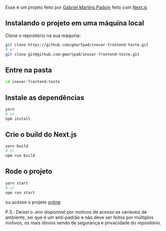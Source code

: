 Esse é um projeto feito por [Gabriel Martins Padoin](https://github.com/gmartpad) feito com [Next.js](https://nextjs.org/)

## Instalando o projeto em uma máquina local

Clone o repositório na sua máquina:

```bash
git clone https://github.com/gmartpad/inovar-frontend-teste.git
# or
git clone git@github.com:gmartpad/inovar-frontend-teste.git
```

## Entre na pasta

```bash
cd inovar-frontend-teste
```

## Instale as dependências

```bash
yarn
# or
npm install
```

## Crie o build do Next.js

```bash
yarn build
# or
npm run build
```

## Rode o projeto

```bash
yarn start
# or
npm run start
```

ou acesse o projeto [online](https://inovar-frontend-teste.vercel.app/)

P.S.: Deixei o .env disponível por motivos de acesso as variáveis de ambiente, sei que é um anti-padrão e não deve ser feitos por múltiplos motivos, os mais óbvios sendo de segurança e privacidade do repositório.